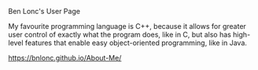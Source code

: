 Ben Lonc's User Page

My favourite programming language is C++, because it allows for greater user control of exactly what the 
program does, like in C, but also has high-level features that enable easy object-oriented programming, 
like in Java. 

https://bnlonc.github.io/About-Me/